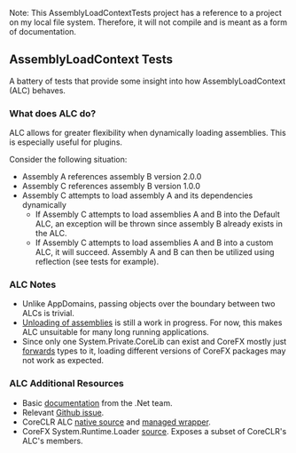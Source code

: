 Note: This AssemblyLoadContextTests project has a reference to a project on my local file system. Therefore, it will not compile and is meant as a form of documentation. 

## AssemblyLoadContext Tests
A battery of tests that provide some insight into how AssemblyLoadContext (ALC) behaves. 
### What does ALC do?
ALC allows for greater flexibility when dynamically loading assemblies. This is especially useful for plugins.  

Consider the following situation:  
- Assembly A references assembly B version 2.0.0  
- Assembly C references assembly B version 1.0.0
- Assembly C attempts to load assembly A and its dependencies dynamically  
  - If Assembly C attempts to load assemblies A and B into the Default ALC, an exception will be thrown since assembly B already exists in the ALC.
  - If Assembly C attempts to load assemblies A and B into a custom ALC, it will succeed. Assembly A and B can then be utilized using reflection (see tests for example).
### ALC Notes
- Unlike AppDomains, passing objects over the boundary between two ALCs is trivial.
- [Unloading of assemblies](https://github.com/dotnet/coreclr/pull/8677) is still a work in progress. For now, this makes ALC unsuitable for
  many long running applications.
- Since only one System.Private.CoreLib can exist and CoreFX mostly just [forwards](https://docs.microsoft.com/en-us/dotnet/framework/app-domains/type-forwarding-in-the-common-language-runtime) types to it,
  loading different versions of CoreFX packages may not work as expected.
### ALC Additional Resources
- Basic [documentation](https://github.com/guhuro/coreclr/blob/6fb56841617d1bb45782b690b232d966353e94bc/Documentation/design-docs/assemblyloadcontext.md) from the .Net team.
- Relevant [Github issue](https://github.com/dotnet/coreclr/issues/6470).
- CoreCLR ALC [native source](https://github.com/dotnet/coreclr/blob/13e7c4368da664a8b50228b1a5ef01a660fbb2dd/src/vm/assemblynative.cpp) and [managed wrapper](https://github.com/dotnet/coreclr/blob/b38113c80d04c39890207d149bf0359a86711d62/src/mscorlib/src/System/Runtime/Loader/AssemblyLoadContext.cs).
- CoreFX System.Runtime.Loader [source](https://github.com/dotnet/corefx/tree/f8db6ae1c5534e2d0060e2fbc19465c81bee3a82/src/System.Runtime.Loader). 
  Exposes a subset of CoreCLR's ALC's members.